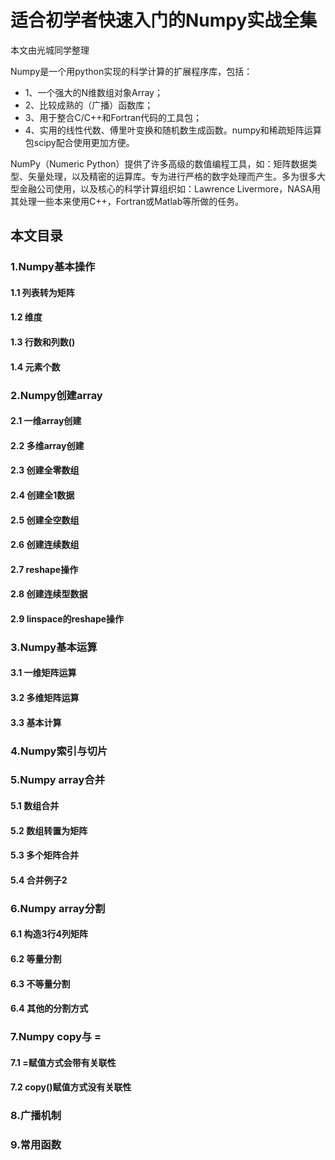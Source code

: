 # 适合初学者快速入门的Numpy实战全集

本文由光城同学整理

Numpy是一个用python实现的科学计算的扩展程序库，包括：
* 1、一个强大的N维数组对象Array；
* 2、比较成熟的（广播）函数库；
* 3、用于整合C/C++和Fortran代码的工具包；
* 4、实用的线性代数、傅里叶变换和随机数生成函数。numpy和稀疏矩阵运算包scipy配合使用更加方便。

NumPy（Numeric Python）提供了许多高级的数值编程工具，如：矩阵数据类型、矢量处理，以及精密的运算库。专为进行严格的数字处理而产生。多为很多大型金融公司使用，以及核心的科学计算组织如：Lawrence Livermore，NASA用其处理一些本来使用C++，Fortran或Matlab等所做的任务。
## 本文目录
### 1.Numpy基本操作
#### 1.1 列表转为矩阵
#### 1.2 维度
#### 1.3 行数和列数()
#### 1.4 元素个数
### 2.Numpy创建array
#### 2.1 一维array创建
#### 2.2 多维array创建
#### 2.3 创建全零数组
#### 2.4 创建全1数据
#### 2.5 创建全空数组
#### 2.6 创建连续数组
#### 2.7 reshape操作
#### 2.8 创建连续型数据
#### 2.9 linspace的reshape操作
### 3.Numpy基本运算
#### 3.1 一维矩阵运算
#### 3.2 多维矩阵运算
#### 3.3 基本计算
### 4.Numpy索引与切片
### 5.Numpy array合并
#### 5.1 数组合并
#### 5.2 数组转置为矩阵
#### 5.3 多个矩阵合并
#### 5.4 合并例子2
### 6.Numpy array分割
#### 6.1 构造3行4列矩阵
#### 6.2 等量分割
#### 6.3 不等量分割
#### 6.4 其他的分割方式
### 7.Numpy copy与 =
#### 7.1 =赋值方式会带有关联性
#### 7.2 copy()赋值方式没有关联性
### 8.广播机制
### 9.常用函数